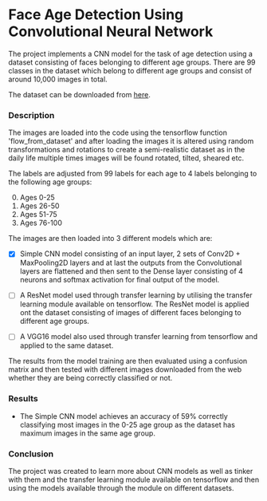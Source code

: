 # Face Age Detection Using Convolutional Neural Network

The project implements a CNN model for the task of age detection using a dataset consisting of faces belonging to different age groups. There are 99 classes in the dataset which belong to different age groups and consist of around 10,000 images in total.

The dataset can be downloaded from [here](https://www.kaggle.com/datasets/frabbisw/facial-age).

### Description

The images are loaded into the code using the tensorflow function 'flow_from_dataset' and after loading the images it is altered using random transformations and rotations to create a semi-realistic dataset as in the daily life multiple times images will be found rotated, tilted, sheared etc.

The labels are adjusted from 99 labels for each age to 4 labels belonging to the following age groups:

0. Ages 0-25
1. Ages 26-50
2. Ages 51-75
3. Ages 76-100

The images are then loaded into 3 different models which are:

- [x] Simple CNN model consisting of an input layer, 2 sets of Conv2D + MaxPooling2D layers and at last the outputs from the Convolutional layers are flattened and then sent to the Dense layer consisting of 4 neurons and softmax activation for final output of the model.

- [ ] A ResNet model used through transfer learning by utilising the transfer learning module available on tensorflow. The ResNet model is applied ont the dataset consisting of images of different faces belonging to different age groups.

- [ ] A VGG16 model also used through transfer learning from tensorflow and applied to the same dataset.

The results from the model training are then evaluated using a confusion matrix and then tested with different images downloaded from the web whether they are being correctly classified or not.

### Results

- The Simple CNN model achieves an accuracy of 59% correctly classifying most images in the 0-25 age group as the dataset has maximum images in the same age group.

### Conclusion

The project was created to learn more about CNN models as well as tinker with them and the transfer learning module available on tensorflow and then using the models available through the module on different datasets.
